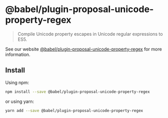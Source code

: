 # @babel/plugin-proposal-unicode-property-regex

> Compile Unicode property escapes in Unicode regular expressions to ES5.

See our website [@babel/plugin-proposal-unicode-property-regex](https://babeljs.io/docs/en/next/babel-plugin-proposal-unicode-property-regex.html) for more information.

## Install

Using npm:

```sh
npm install --save @babel/plugin-proposal-unicode-property-regex
```

or using yarn:

```sh
yarn add --save @babel/plugin-proposal-unicode-property-regex
```
